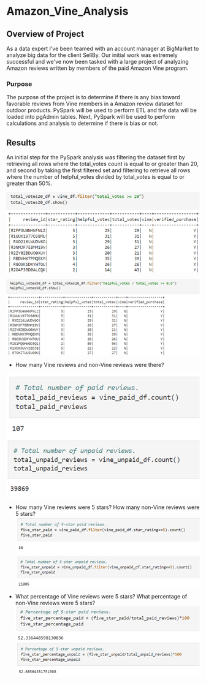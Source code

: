 # Amazon_Vine_Analysis

## Overview of Project
As a data expert I've been teamed with an account manager at BigMarket to analyze big data for the client SellBy.  Our initial work was extremely successful and we've now been tasked with a large project of analyzing Amazon reviews written by members of the paid Amazon Vine program.

### Purpose
The purpose of the project is to determine if there is any bias toward favorable reviews from Vine members in a Amazon review dataset for outdoor products.  PySpark will be used to perform ETL and the data will be loaded into pgAdmin tables.  Next, PySpark will be used to perform calculations and analysis to determine if there is bias or not. 

## Results
An initial step for the PySpark analysis was filtering the dataset first by retrieving all rows where the total_votes count is equal to or greater than 20, and second by taking the first filtered set and filtering to retrieve all rows where the number of helpful_votes divided by total_votes is equal to or greater than 50%.

![filter_total_votes_20](https://raw.githubusercontent.com/JBro-Birds/Amazon_Vine_Analysis/master/support_images_readme/filter_total_votes_20.png)

![filter_helpful_50percent](https://raw.githubusercontent.com/JBro-Birds/Amazon_Vine_Analysis/master/support_images_readme/filter_helpful_50percent.png)

* How many Vine reviews and non-Vine reviews were there?

![num_paid_reviews](https://raw.githubusercontent.com/JBro-Birds/Amazon_Vine_Analysis/master/support_images_readme/num_paid_reviews.png)
![num_unpaid_reviews](https://raw.githubusercontent.com/JBro-Birds/Amazon_Vine_Analysis/master/support_images_readme/num_unpaid_reviews.png)

* How many Vine reviews were 5 stars? How many non-Vine reviews were 5 stars?
![num_5star_paid_reviews](https://raw.githubusercontent.com/JBro-Birds/Amazon_Vine_Analysis/master/support_images_readme/num_5star_paid_reviews.png)
![num_5star_unpaid_reviews](https://raw.githubusercontent.com/JBro-Birds/Amazon_Vine_Analysis/master/support_images_readme/num_5star_unpaid_reviews.png)

* What percentage of Vine reviews were 5 stars? What percentage of non-Vine reviews were 5 stars?
![percent_5star_paid_reviews](https://raw.githubusercontent.com/JBro-Birds/Amazon_Vine_Analysis/master/support_images_readme/percent_5star_paid_reviews.png)
![percent_5star_unpaid_reviews](https://raw.githubusercontent.com/JBro-Birds/Amazon_Vine_Analysis/master/support_images_readme/percent_5star_unpaid_reviews.png)
